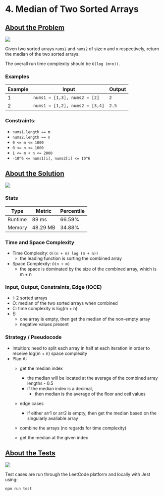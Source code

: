 # 4. Median of Two Sorted Arrays

## <a href='https://leetcode.com/problems/median-of-two-sorted-arrays/?envType=daily-question&envId=2023-09-21'>About the Problem</a>

<img src='https://img.shields.io/badge/LeetCode-FFA116.svg?style=for-the-badge&logo=LeetCode&logoColor=white' />

Given two sorted arrays `nums1` and `nums2` of size `m` and `n` respectively, return the median of the two sorted arrays.

The overall run time complexity should be `O(log (m+n))`.

### Examples

| Example| Input | Output |
| --- | --- | --- |
| 1 | `nums1 = [1,3], nums2 = [2]` | `2` |
| 2 | `nums1 = [1,2], nums2 = [3,4]` | `2.5` |

### Constraints:

- `nums1.length == m`
- `nums2.length == n`
- `0 <= m <= 1000`
- `0 <= n <= 1000`
- `1 <= m + n <= 2000`
- `-10^6 <= nums1[i], nums2[i] <= 10^6`

## <a href='./findMedianSortedArray.js'>About the Solution</a>

<img src='https://img.shields.io/badge/JavaScript-F7DF1E.svg?style=for-the-badge&logo=JavaScript&logoColor=black' />

### Stats
| Type | Metric | Percentile |
| --- | --- | --- |
| Runtime | 89 ms | 66.59% |
| Memory | 48.29 MB | 34.88% |

### Time and Space Complexity
  - Time Complexity: `O((n + m) log (m + n))`
    - the leading function is sorting the combined array
  - Space Complexity: `O(n + m)`
    - the space is dominated by the size of the combined array, which is m + n

### Input, Output, Constraints, Edge (IOCE)

  - I: 2 sorted arrays
  - O: median of the two sorted arrays when combined
  - C: time complexity is log(m + n)
  - E:
    - one array is empty, then get the median of the non-empty array
    - negative values present

### Strategy / Pseudocode
- Intuition: need to split each array in half at each iteration in order to receive log(m + n) space complexity
- Plan A:
  - get the median index
    - the median will be located at the average of the combined array lengths - 0.5
    - if the median index is a decimal,
      - then median is the average of the floor and ceil values
  - edge cases
    - if either arr1 or arr2 is empty, then get the median based on the singularly avaliable array

  - combine the arrays (no regards for time complexity)
  - get the median at the given index

## <a href='./findMedianSortedArrays.test.js'>About the Tests</a>

<img src='https://img.shields.io/badge/Jest-C21325.svg?style=for-the-badge&logo=Jest&logoColor=white' />

Test cases are run through the LeetCode platform and locally with Jest using:
```
npm run test
```